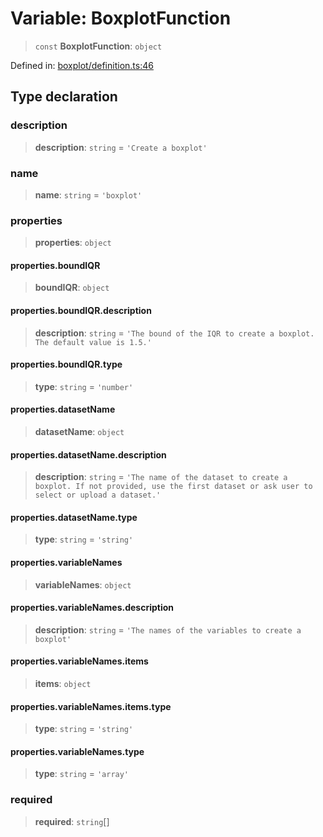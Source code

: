 # Variable: BoxplotFunction

> `const` **BoxplotFunction**: `object`

Defined in: [boxplot/definition.ts:46](https://github.com/GeoDaCenter/openassistant/blob/aa41155e698e0b65b1716140c0c14440cdd9d76a/packages/echarts/src/boxplot/definition.ts#L46)

## Type declaration

### description

> **description**: `string` = `'Create a boxplot'`

### name

> **name**: `string` = `'boxplot'`

### properties

> **properties**: `object`

#### properties.boundIQR

> **boundIQR**: `object`

#### properties.boundIQR.description

> **description**: `string` = `'The bound of the IQR to create a boxplot. The default value is 1.5.'`

#### properties.boundIQR.type

> **type**: `string` = `'number'`

#### properties.datasetName

> **datasetName**: `object`

#### properties.datasetName.description

> **description**: `string` = `'The name of the dataset to create a boxplot. If not provided, use the first dataset or ask user to select or upload a dataset.'`

#### properties.datasetName.type

> **type**: `string` = `'string'`

#### properties.variableNames

> **variableNames**: `object`

#### properties.variableNames.description

> **description**: `string` = `'The names of the variables to create a boxplot'`

#### properties.variableNames.items

> **items**: `object`

#### properties.variableNames.items.type

> **type**: `string` = `'string'`

#### properties.variableNames.type

> **type**: `string` = `'array'`

### required

> **required**: `string`[]
